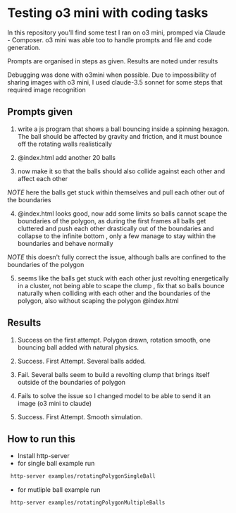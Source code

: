 # Testing o3 mini with coding tasks

In this repository you'll find some test I ran on o3 mini, promped via Claude - Composer. o3 mini was able too to handle prompts and file and code generation.

Prompts are organised in steps as given. Results are noted under results

Debugging was done with o3mini when possible. Due to impossibility of sharing images with o3 mini, I used claude-3.5 sonnet for some steps that required image recognition

## Prompts given


1. write a js program that shows a ball bouncing inside a spinning hexagon. The ball should be affected by gravity and friction, and it must bounce off the rotating walls realistically

2. @index.html add another 20 balls

3. now make it so that the balls should also collide against each other and affect each other

*NOTE* here the balls get stuck within themselves and pull each other out of the boundaries

4. @index.html looks good, now add some limits so balls cannot scape the boundaries of the polygon, as during the first frames all balls get cluttered and push each other drastically out of the boundaries and collapse to the infinite bottom , only a few manage to stay within the boundaries and behave normally

*NOTE* this doesn't fully correct the issue, although balls are confined to the boundaries of the polygon

5. seems like the balls get stuck with each other just revolting energetically in a cluster, not being able to scape the clump , fix that so balls bounce naturally when colliding with each other and the boundaries of the polygon, also without scaping the polygon @index.html 


## Results

1. Success on the first attempt. Polygon drawn, rotation smooth, one bouncing ball added with natural physics.

2. Success. First Attempt. Several balls added.

3. Fail. Several balls seem to build a revolting clump that brings itself outside of the boundaries of polygon

4.  Fails to solve the issue so I changed model to be able to send it an image (o3 mini to claude)

5. Success. First Attempt. Smooth simulation.



## How to run this

- Install http-server 
- for single ball example run
```bash
 http-server examples/rotatingPolygonSingleBall
```

- for mutliple ball example run 
```bash
 http-server examples/rotatingPolygonMultipleBalls 
 ```
